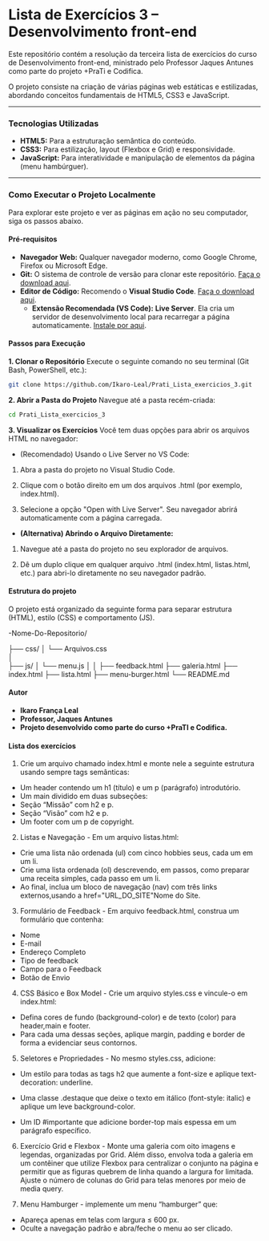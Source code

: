 # Lista de Exercícios 3 – Desenvolvimento front-end

Este repositório contém a resolução da terceira lista de exercícios do curso de Desenvolvimento front-end, ministrado pelo Professor Jaques Antunes como parte do projeto +PraTi e Codifica.

O projeto consiste na criação de várias páginas web estáticas e estilizadas, abordando conceitos fundamentais de HTML5, CSS3 e JavaScript.

---

### Tecnologias Utilizadas

* **HTML5:** Para a estruturação semântica do conteúdo.
* **CSS3:** Para estilização, layout (Flexbox e Grid) e responsividade.
* **JavaScript:** Para interatividade e manipulação de elementos da página (menu hambúrguer).

---

### Como Executar o Projeto Localmente

Para explorar este projeto e ver as páginas em ação no seu computador, siga os passos abaixo.

#### Pré-requisitos

* **Navegador Web:** Qualquer navegador moderno, como Google Chrome, Firefox ou Microsoft Edge.
* **Git:** O sistema de controle de versão para clonar este repositório. [Faça o download aqui](https://git-scm.com/).
* **Editor de Código:** Recomendo o **Visual Studio Code**. [Faça o download aqui](https://code.visualstudio.com/).
    * **Extensão Recomendada (VS Code):** **Live Server**. Ela cria um servidor de desenvolvimento local para recarregar a página automaticamente. [Instale por aqui](https://marketplace.visualstudio.com/items?itemName=ritwickdey.LiveServer).

#### Passos para Execução

**1. Clonar o Repositório** Execute o seguinte comando no seu terminal (Git Bash, PowerShell, etc.):

```bash
git clone https://github.com/Ikaro-Leal/Prati_Lista_exercicios_3.git
```
**2. Abrir a Pasta do Projeto** Navegue até a pasta recém-criada:

```bash
cd Prati_Lista_exercicios_3
```

**3. Visualizar os Exercícios** Você tem duas opções para abrir os arquivos HTML no navegador:

- (Recomendado) Usando o Live Server no VS Code:

1. Abra a pasta do projeto no Visual Studio Code.

2. Clique com o botão direito em um dos arquivos .html (por exemplo, index.html).

3. Selecione a opção "Open with Live Server". Seu navegador abrirá automaticamente com a página carregada.

- **(Alternativa) Abrindo o Arquivo Diretamente:**

1. Navegue até a pasta do projeto no seu explorador de arquivos.

2. Dê um duplo clique em qualquer arquivo .html (index.html, listas.html, etc.) para abri-lo diretamente no seu navegador padrão.


#### Estrutura do projeto

O projeto está organizado da seguinte forma para separar estrutura (HTML), estilo (CSS) e comportamento (JS).

-Nome-Do-Repositorio/

├── css/
│   └── Arquivos.css  
│    
├── js/
│   └── menu.js
│
│
├── feedback.html
├── galeria.html
├── index.html
├── lista.html
├── menu-burger.html
└── README.md

#### Autor

- **Ikaro França Leal**  
- **Professor, Jaques Antunes**
- **Projeto desenvolvido como parte do curso +PraTI e Codifica.**


#### Lista dos exercícios

1. Crie um arquivo chamado index.html e monte nele a seguinte estrutura usando
sempre tags semânticas:
- Um header contendo um h1 (título) e um p (parágrafo) introdutório.
- Um main dividido em duas subseções:
- Seção “Missão” com h2 e p.
- Seção “Visão” com h2 e p.
- Um footer com um p de copyright.
2. Listas e Navegação - Em um arquivo listas.html:
- Crie uma lista não ordenada (ul) com cinco hobbies seus, cada um em um li.
- Crie uma lista ordenada (ol) descrevendo, em passos, como preparar uma receita simples, cada passo em um li.
- Ao final, inclua um bloco de navegação (nav) com três links externos,usando a href="URL_DO_SITE"Nome do Site</a>.

3. Formulário de Feedback - Em arquivo feedback.html, construa um formulário
que contenha:
- Nome
- E-mail
- Endereço Completo
- Tipo de feedback
- Campo para o Feedback
- Botão de Envio

4. CSS Básico e Box Model - Crie um arquivo styles.css e vincule-o em
index.html:
- Defina cores de fundo (background-color) e de texto (color) para header,main e footer.
- Para cada uma dessas seções, aplique margin, padding e border de forma a
evidenciar seus contornos.
5. Seletores e Propriedades - No mesmo styles.css, adicione:

- Um estilo para todas as tags h2 que aumente a font-size e aplique text-
decoration: underline.

- Uma classe .destaque que deixe o texto em itálico (font-style: italic) e aplique
um leve background-color.

- Um ID #importante que adicione border-top mais espessa em um parágrafo
específico.

6. Exercício Grid e Flexbox - Monte uma galeria com oito imagens e legendas,
organizadas por Grid. Além disso, envolva toda a galeria em um contêiner que
utilize Flexbox para centralizar o conjunto na página e permitir que as figuras
quebrem de linha quando a largura for limitada. Ajuste o número de colunas do
Grid para telas menores por meio de media query.

7. Menu Hamburger - implemente um menu “hamburger” que:
- Apareça apenas em telas com largura ≤ 600 px.
- Oculte a navegação padrão e abra/feche o menu ao ser clicado.